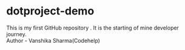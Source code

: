 # dotproject-demo
This is my first GitHub repository . It is the starting of mine developer journey.
<br>
Author - Vanshika Sharma(Codehelp)
